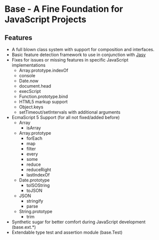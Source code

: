 Base - A Fine Foundation for JavaScript Projects
================================================

Features
--------

* A full blown class system with support for composition and interfaces.
* Basic feature detection framework to use in conjunction with [Jasy](https://github.com/wpbasti/jasy)
* Fixes for issues or missing features in specific JavaScript implementations
  * Array.prototype.indexOf
  * console
  * Date.now
  * document.head
  * execScript
  * Function.prototype.bind
  * HTML5 markup support
  * Object.keys
  * setTimeout/setIntervals with additional arguments
* EcmaScript 5 Support (for all not fixed/added before)
  * Array
    * isArray
  * Array.prototype
    * forEach
    * map
    * filter
    * every
    * some
    * reduce
    * reduceRight
    * lastIndexOf
  * Date.prototype
    * toISOString
    * toJSON
  * JSON
    * stringify
    * parse
  * String.prototype
    * trim
* Synthetic sugar for better comfort during JavaScript development (base.ext.*)
* Extendable type test and assertion module (base.Test)
